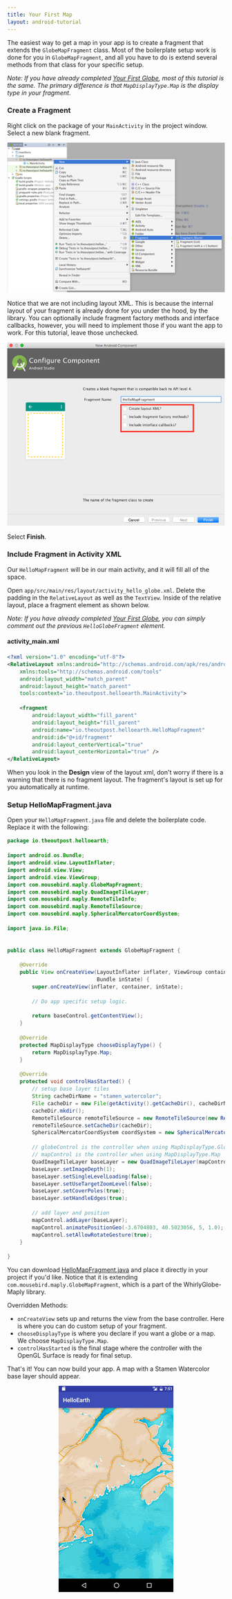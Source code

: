 ```yaml
---
title: Your First Map
layout: android-tutorial
---
```


The easiest way to get a map in your app is to create a fragment that extends the `GlobeMapFragment` class. Most of the boilerplate setup work is done for you in `GlobeMapFragment`, and all you have to do is extend several methods from that class for your specific setup.

_Note: If you have already completed [Your First Globe](your-first-globe.html), most of this tutorial is the same. The primary difference is that `MapDisplayType.Map` is the display type in your fragment_.

### Create a Fragment

Right click on the package of your `MainActivity` in the project window. Select a new blank fragment.

![New Blank Fragment](resources/new-blank-fragment.png)

Notice that we are not including layout XML. This is because the internal layout of your fragment is already done for you under the hood, by the library. You can optionally include fragment factory methods and interface callbacks, however, you will need to implement those if you want the app to work. For this tutorial, leave those unchecked.

![Hello Globe Fragment](resources/hello-map-fragment.png)

Select __Finish__.

### Include Fragment in Activity XML

Our `HelloMapFragment` will be in our main activity, and it will fill all of the space. 

Open `app/src/main/res/layout/activity_hello_globe.xml`. Delete the padding in the `RelativeLayout` as well as the `TextView`. Inside of the relative layout, place a fragment element as shown below.

_Note: If you have already completed [Your First Globe](your-first-globe.html), you can simply comment out the previous `HelloGlobeFragment` element._

#### activity_main.xml

```xml
<?xml version="1.0" encoding="utf-8"?>
<RelativeLayout xmlns:android="http://schemas.android.com/apk/res/android"
    xmlns:tools="http://schemas.android.com/tools"
    android:layout_width="match_parent"
    android:layout_height="match_parent"
    tools:context="io.theoutpost.helloearth.MainActivity">

    <fragment
        android:layout_width="fill_parent"
        android:layout_height="fill_parent"
        android:name="io.theoutpost.helloearth.HelloMapFragment"
        android:id="@+id/fragment"
        android:layout_centerVertical="true"
        android:layout_centerHorizontal="true" />
</RelativeLayout>
```

When you look in the __Design__ view of the layout xml, don't worry if there is a warning that there is no fragment layout. The fragment's layout is set up for you automatically at runtime.

### Setup HelloMapFragment.java

Open your `HelloMapFragment.java` file and delete the boilerplate code. Replace it with the following:

```java
package io.theoutpost.helloearth;

import android.os.Bundle;
import android.view.LayoutInflater;
import android.view.View;
import android.view.ViewGroup;
import com.mousebird.maply.GlobeMapFragment;
import com.mousebird.maply.QuadImageTileLayer;
import com.mousebird.maply.RemoteTileInfo;
import com.mousebird.maply.RemoteTileSource;
import com.mousebird.maply.SphericalMercatorCoordSystem;

import java.io.File;


public class HelloMapFragment extends GlobeMapFragment {

    @Override
    public View onCreateView(LayoutInflater inflater, ViewGroup container,
                             Bundle inState) {
        super.onCreateView(inflater, container, inState);

        // Do app specific setup logic.

        return baseControl.getContentView();
    }

    @Override
    protected MapDisplayType chooseDisplayType() {
        return MapDisplayType.Map;
    }

    @Override
    protected void controlHasStarted() {
        // setup base layer tiles
        String cacheDirName = "stamen_watercolor";
        File cacheDir = new File(getActivity().getCacheDir(), cacheDirName);
        cacheDir.mkdir();
        RemoteTileSource remoteTileSource = new RemoteTileSource(new RemoteTileInfo("http://tile.stamen.com/watercolor/", "png", 0, 18));
        remoteTileSource.setCacheDir(cacheDir);
        SphericalMercatorCoordSystem coordSystem = new SphericalMercatorCoordSystem();

        // globeControl is the controller when using MapDisplayType.Globe
        // mapControl is the controller when using MapDisplayType.Map
        QuadImageTileLayer baseLayer = new QuadImageTileLayer(mapControl, coordSystem, remoteTileSource);
        baseLayer.setImageDepth(1);
        baseLayer.setSingleLevelLoading(false);
        baseLayer.setUseTargetZoomLevel(false);
        baseLayer.setCoverPoles(true);
        baseLayer.setHandleEdges(true);

        // add layer and position
        mapControl.addLayer(baseLayer);
        mapControl.animatePositionGeo(-3.6704803, 40.5023056, 5, 1.0);
        mapControl.setAllowRotateGesture(true);
    }

}
```

You can download [HelloMapFragment.java](resources/HelloMapFragment.java) and place it directly in your project if you'd like. Notice that it is extending `com.mousebird.maply.GlobeMapFragment`, which is a part of the WhirlyGlobe-Maply library. 

Overridden Methods:

* `onCreateView` sets up and returns the view from the base controller. Here is where you can do custom setup of your fragment.
* `chooseDisplayType` is where you declare if you want a globe or a map. We choose `MapDisplayType.Map`.
* `controlHasStarted` is the final stage where the controller with the OpenGL Surface is ready for final setup.

That's it! You can now build your app. A map with a Stamen Watercolor base layer should appear.

<img src="resources/stamen-maply.gif" alt="Hello Map" style="max-width:400px; display: block; margin: auto;" />
